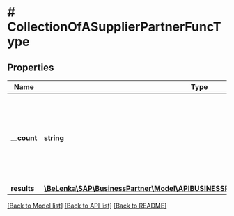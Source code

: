 # # CollectionOfASupplierPartnerFuncType

## Properties

Name | Type | Description | Notes
------------ | ------------- | ------------- | -------------
**__count** | **string** | The number of entities in the collection. Available when using the [$inlinecount](https://help.sap.com/doc/5890d27be418427993fafa6722cdc03b/Cloud/en-US/OdataV2.pdf#page&#x3D;67) query option. | [optional]
**results** | [**\BeLenka\SAP\BusinessPartner\Model\APIBUSINESSPARTNERASupplierPartnerFuncType[]**](APIBUSINESSPARTNERASupplierPartnerFuncType.md) |  | [optional]

[[Back to Model list]](../../README.md#models) [[Back to API list]](../../README.md#endpoints) [[Back to README]](../../README.md)
